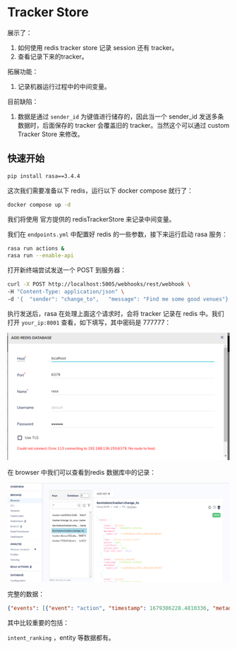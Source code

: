 # Tracker Store

展示了：

1. 如何使用 redis tracker store 记录 session 还有 tracker。
2. 查看记录下来的tracker。

拓展功能：

1. 记录机器运行过程中的中间变量。

目前缺陷：

1. 数据是通过 `sender_id` 为键值进行储存的，因此当一个 sender_id 发送多条数据时，后面保存的 tracker 会覆盖旧的 tracker。当然这个可以通过 custom Tracker Store 来修改。

## 快速开始

```sh
pip install rasa==3.4.4
```

这次我们需要准备以下 redis，运行以下 docker compose 就行了：

```sh
docker compose up -d
```

我们将使用 官方提供的 redisTrackerStore 来记录中间变量。

我们在 `endpoints.yml` 中配置好 redis 的一些参数，接下来运行启动 rasa 服务：

```sh
rasa run actions &
rasa run --enable-api
```

打开新终端尝试发送一个 POST 到服务器：

```sh
curl -X POST http://localhost:5005/webhooks/rest/webhook \
-H "Content-Type: application/json" \
-d '{  "sender": "change_to",   "message": "Find me some good venues"}'
```

执行发送后，rasa 在处理上面这个请求时，会将 tracker 记录在 redis 中。我们打开 `your_ip:8001` 查看，如下填写，其中密码是 777777：

![image-20230320180855258](img/readme/image-20230320180855258.png)

在 browser 中我们可以查看到redis 数据库中的记录：

![image-20230320181038046](img/readme/image-20230320181038046.png)

完整的数据：

```json
{"events": [{"event": "action", "timestamp": 1679306228.4810336, "metadata": {"model_id": "e1105180adce4701ac369a4b0ef90c8b"}, "name": "action_session_start", "policy": null, "confidence": 1.0, "action_text": null, "hide_rule_turn": false}, {"event": "session_started", "timestamp": 1679306228.4810503, "metadata": {"model_id": "e1105180adce4701ac369a4b0ef90c8b"}}, {"event": "action", "timestamp": 1679306228.4810612, "metadata": {"model_id": "e1105180adce4701ac369a4b0ef90c8b"}, "name": "action_listen", "policy": null, "confidence": null, "action_text": null, "hide_rule_turn": false}, {"event": "user", "timestamp": 1679306228.4886646, "metadata": {"model_id": "e1105180adce4701ac369a4b0ef90c8b"}, "text": "Find me some good venues", "parse_data": {"intent": {"name": "search_venues", "confidence": 0.9929251670837402}, "entities": [], "text": "Find me some good venues", "message_id": "e75148a4a0ad4f8cb1168d716ea43479", "metadata": {}, "text_tokens": [[0, 4], [5, 7], [8, 12], [13, 17], [18, 24]], "intent_ranking": [{"name": "search_venues", "confidence": 0.9929251670837402}, {"name": "affirm", "confidence": 0.0032771029509603977}, {"name": "how_to_get_started", "confidence": 0.0010595322819426656}, {"name": "compare_reviews", "confidence": 0.001043733092956245}, {"name": "search_concerts", "confidence": 0.0007679395494051278}, {"name": "deny", "confidence": 0.0006504915654659271}, {"name": "goodbye", "confidence": 0.0001327807840425521}, {"name": "greet", "confidence": 0.00012646465620491654}, {"name": "thankyou", "confidence": 1.6760051948949695e-05}]}, "input_channel": "rest", "message_id": "e75148a4a0ad4f8cb1168d716ea43479"}, {"event": "user_featurization", "timestamp": 1679306228.5121474, "metadata": {"model_id": "e1105180adce4701ac369a4b0ef90c8b"}, "use_text_for_featurization": false}, {"event": "action", "timestamp": 1679306228.5121644, "metadata": {"model_id": "e1105180adce4701ac369a4b0ef90c8b"}, "name": "action_search_venues", "policy": "MemoizationPolicy", "confidence": 1.0, "action_text": null, "hide_rule_turn": false}, {"event": "bot", "timestamp": 1679306228.5122068, "metadata": {"model_id": "e1105180adce4701ac369a4b0ef90c8b"}, "text": "here are some venues I found", "data": {"elements": null, "quick_replies": null, "buttons": null, "attachment": null, "image": null, "custom": null}}, {"event": "bot", "timestamp": 1679306228.5122094, "metadata": {"model_id": "e1105180adce4701ac369a4b0ef90c8b"}, "text": "Big Arena, Rock Cellar", "data": {"elements": null, "quick_replies": null, "buttons": null, "attachment": null, "image": null, "custom": null}}, {"event": "slot", "timestamp": 1679306228.5122104, "metadata": {"model_id": "e1105180adce4701ac369a4b0ef90c8b"}, "name": "venues", "value": [{"name": "Big Arena", "reviews": 4.5}, {"name": "Rock Cellar", "reviews": 5.0}]}, {"event": "action", "timestamp": 1679306228.516813, "metadata": {"model_id": "e1105180adce4701ac369a4b0ef90c8b"}, "name": "action_listen", "policy": "MemoizationPolicy", "confidence": 1.0, "action_text": null, "hide_rule_turn": false}], "name": "change_to"}
```

其中比较重要的包括：

`intent_ranking` ，entity 等数据都有。



